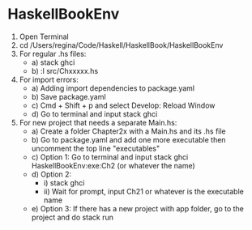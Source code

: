 # HaskellBookEnv

1. Open Terminal
2. cd /Users/regina/Code/Haskell/HaskellBook/HaskellBookEnv
3. For regular .hs files:
    -  a) stack ghci
    -  b) :l src/Chxxxxx.hs
4. For import errors:
    *  a) Adding import dependencies to package.yaml
    *  b) Save package.yaml
    *  c) Cmd + Shift + p and select Develop: Reload Window
    *  d) Go to terminal and input stack ghci
5. For new project that needs a separate Main.hs:
    *  a)  Create a folder Chapter2x with a Main.hs and its .hs file
    *  b)  Go to package.yaml and add one more executable then uncomment the top line "executables"
    *  c)  Option 1: Go to terminal and input stack ghci HaskellBookEnv:exe:Ch2 (or whatever the name)
    *  d)  Option 2: 
          *  i)  stack ghci  
          *  ii) Wait for prompt, input Ch21 or whatever is the executable name
    *  e)  Option 3: If there has a new project with app folder, go to the project and do stack run